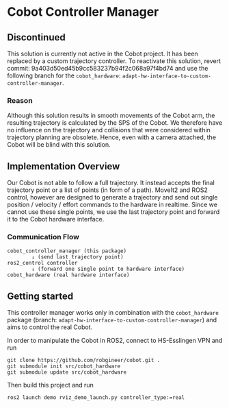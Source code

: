 # Cobot Controller Manager

## Discontinued 

This solution is currently not active in the Cobot project. It has been replaced by a custom trajectory controller. To reactivate this solution, revert commit: 9a403d50ed45b9cc583237b94f2c068a97f4bd74 and use the following branch for the `cobot_hardware`: `adapt-hw-interface-to-custom-controller-manager`.

### Reason 
Although this solution results in smooth movements of the Cobot arm, the resulting trajectory is calculated by the SPS of the Cobot. We therefore have no influence on the trajectory and collisions that were considered within trajectory planning are obsolete. Hence, even with a camera attached, the Cobot will be blind with this solution.

## Implementation Overview

Our Cobot is not able to follow a full trajectory. It instead accepts the final trajectory point or a list of points (in form of a path). MoveIt2 and ROS2 control, however are designed to generate a trajectory and send out single position / velocity / effort commands to the hardware in realtime. Since we cannot use these single points, we use the last trajectory point and forward it to the Cobot hardware interface. 


### Communication Flow
```
cobot_controller_manager (this package)
        ↓ (send last trajectory point)
ros2_control controller
        ↓ (forward one single point to hardware interface)
cobot_hardware (real hardware interface)
```

## Getting started

This controller manager works only in combination with the `cobot_hardware` package (branch: `adapt-hw-interface-to-custom-controller-manager`) and aims to control the real Cobot.

In order to manipulate the Cobot in ROS2, connect to HS-Esslingen VPN and run
```
git clone https://github.com/robgineer/cobot.git .
git submodule init src/cobot_hardware
git submodule update src/cobot_hardware
```
Then build this project and run
```
ros2 launch demo rviz_demo_launch.py controller_type:=real
```



